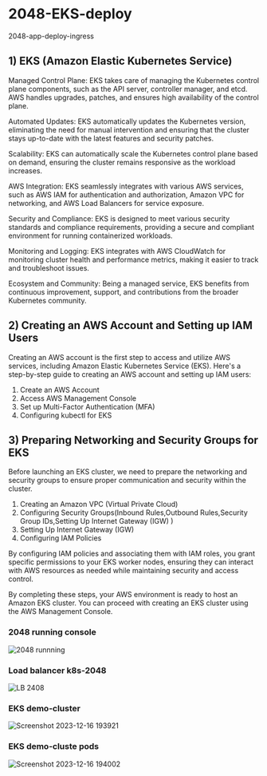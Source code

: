 # 2048-EKS-deploy
2048-app-deploy-ingress

 ## 1) EKS (Amazon Elastic Kubernetes Service)
 Managed Control Plane: EKS takes care of managing the Kubernetes control plane components, such as the API server, controller manager, and etcd. AWS handles upgrades, patches, and ensures high availability of the control plane.

Automated Updates: EKS automatically updates the Kubernetes version, eliminating the need for manual intervention and ensuring that the cluster stays up-to-date with the latest features and security patches.

Scalability: EKS can automatically scale the Kubernetes control plane based on demand, ensuring the cluster remains responsive as the workload increases.

AWS Integration: EKS seamlessly integrates with various AWS services, such as AWS IAM for authentication and authorization, Amazon VPC for networking, and AWS Load Balancers for service exposure.

Security and Compliance: EKS is designed to meet various security standards and compliance requirements, providing a secure and compliant environment for running containerized workloads.

Monitoring and Logging: EKS integrates with AWS CloudWatch for monitoring cluster health and performance metrics, making it easier to track and troubleshoot issues.

Ecosystem and Community: Being a managed service, EKS benefits from continuous improvement, support, and contributions from the broader Kubernetes community.

## 2) Creating an AWS Account and Setting up IAM Users
Creating an AWS account is the first step to access and utilize AWS services, including Amazon Elastic Kubernetes Service (EKS). Here's a step-by-step guide to creating an AWS account and setting up IAM users:
1. Create an AWS Account
2. Access AWS Management Console
3. Set up Multi-Factor Authentication (MFA)
4. Configuring kubectl for EKS
## 3) Preparing Networking and Security Groups for EKS
Before launching an EKS cluster, we need to prepare the networking and security groups to ensure proper communication and security within the cluster.

1. Creating an Amazon VPC (Virtual Private Cloud)
2. Configuring Security Groups(Inbound Rules,Outbound Rules,Security Group IDs,Setting Up Internet Gateway (IGW) )
3. Setting Up Internet Gateway (IGW)
4. Configuring IAM Policies

By configuring IAM policies and associating them with IAM roles, you grant specific permissions to your EKS worker nodes, ensuring they can interact with AWS resources as needed while maintaining security and access control.

By completing these steps, your AWS environment is ready to host an Amazon EKS cluster. You can proceed with creating an EKS cluster using the AWS Management Console.



### 2048 running console

![2048 runnning](https://github.com/chintan2812/2048-EKS-deploy/assets/142546141/6c576101-d34d-4d46-a0ca-92d399681650)

### Load balancer k8s-2048

![LB 2408](https://github.com/chintan2812/2048-EKS-deploy/assets/142546141/267be166-90f6-4594-b70f-16f5ec9f380f)

### EKS demo-cluster 

![Screenshot 2023-12-16 193921](https://github.com/chintan2812/2048-EKS-deploy/assets/142546141/39a7aa8c-3dac-48d5-aab5-55c8fc7fcc1d)

### EKS demo-cluste pods

![Screenshot 2023-12-16 194002](https://github.com/chintan2812/2048-EKS-deploy/assets/142546141/7014b46c-f91b-4508-9adb-eae3c558e08e)




